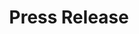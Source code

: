 ---
title: Press Release
layout: imageNews_eng
permalink: /eng/media/
collection: media
header:
    overlay_image: /assets/images/bg_sub.jpg
tag: Press Release
---
